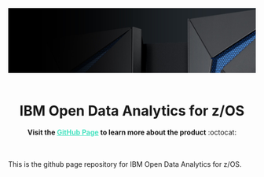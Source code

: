 <div  align="center">
    <img src="images/ibm_z14_banner.jpg" alt="Lightning Logo"/>
</div>
<br />

<h1 align="center">IBM Open Data Analytics for z/OS</h1>
<div align="center"><strong>Visit the <a href="https://izoda.github.io//" target="_blank" style="color: #47E3C1;">GitHub Page</a> to learn more about the product</strong> :octocat:</div>
<br>

<br/>
<div>
    <p>
        This is the github page repository for IBM Open Data Analytics for z/OS.
    </p>
</div>
